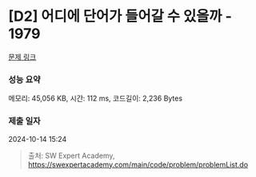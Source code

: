 # [D2] 어디에 단어가 들어갈 수 있을까 - 1979 

[문제 링크](https://swexpertacademy.com/main/code/problem/problemDetail.do?contestProbId=AV5PuPq6AaQDFAUq) 

### 성능 요약

메모리: 45,056 KB, 시간: 112 ms, 코드길이: 2,236 Bytes

### 제출 일자

2024-10-14 15:24



> 출처: SW Expert Academy, https://swexpertacademy.com/main/code/problem/problemList.do